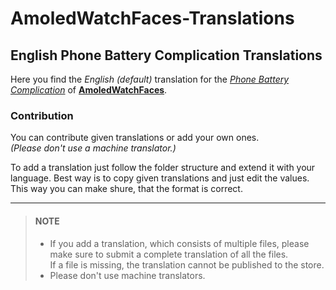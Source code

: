 # AmoledWatchFaces-Translations
## English Phone Battery Complication Translations
Here you find the *English (default)* translation for the *[Phone Battery Complication](https://play.google.com/store/apps/details?id=com.weartools.phonebattcomp "Playstore Page")* of **[AmoledWatchFaces](https://play.google.com/store/apps/dev?id=5591589606735981545 "Playstore Page")**.

### Contribution
You can contribute given translations or add your own ones.\
*(Please don't use a machine translator.)*

To add a translation just follow the folder structure and extend it with your language. Best way is to copy given translations and just edit the values.\
This way you can make shure, that the format is correct.

---
> #### NOTE
> - If you add a translation, which consists of multiple files, please make sure to submit a complete translation of all the files.\
    If a file is missing, the translation cannot be published to the store.
> - Please don't use machine translators.
